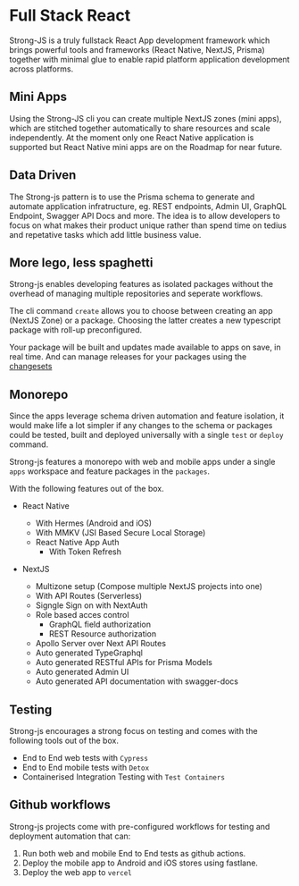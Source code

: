 # Full Stack React

Strong-JS is a truly fullstack React App development framework which brings powerful tools and frameworks (React Native, NextJS, Prisma) together with minimal glue to enable rapid platform application development across platforms.

## Mini Apps

Using the Strong-JS cli you can create multiple NextJS zones (mini apps), which are stitched together automatically to share resources and scale independently. At the moment only one React Native application is supported but React Native mini apps are on the Roadmap for near future.

## Data Driven

The Strong-js pattern is to use the Prisma schema to generate and automate application infratructure, eg. REST endpoints, Admin UI, GraphQL Endpoint, Swagger API Docs and more.
The idea is to allow developers to focus on what makes their product unique rather than spend time on tedius and repetative tasks which add little business value.

## More lego, less spaghetti

Strong-js enables developing features as isolated packages without the overhead of managing multiple repositories and seperate workflows.

The cli command `create` allows you to choose between creating an app (NextJS Zone) or a package. Choosing the latter creates a new typescript package with roll-up preconfigured.

Your package will be built and updates made available to apps on save, in real time. And can manage releases for your packages using the [changesets](https://github.com/atlassian/changesets)

## Monorepo

Since the apps leverage schema driven automation and feature isolation, it would make life a lot simpler if any changes to the schema or packages could be tested, built and deployed universally with a single `test` or `deploy` command.

Strong-js features a monorepo with web and mobile apps under a single `apps` workspace and feature packages in the `packages`.

With the following features out of the box.

- React Native

  - With Hermes (Android and iOS)
  - With MMKV (JSI Based Secure Local Storage)
  - React Native App Auth
    - With Token Refresh

- NextJS
  - Multizone setup (Compose multiple NextJS projects into one)
  - With API Routes (Serverless)
  - Signgle Sign on with NextAuth
  - Role based acces control
    - GraphQL field authorization
    - REST Resource authorization
  - Apollo Server over Next API Routes
  - Auto generated TypeGraphql
  - Auto generated RESTful APIs for Prisma Models
  - Auto generated Admin UI
  - Auto generated API documentation with swagger-docs

## Testing

Strong-js encourages a strong focus on testing and comes with the following tools out of the box.

- End to End web tests with `Cypress`
- End to End mobile tests with `Detox`
- Containerised Integration Testing with `Test Containers`

## Github workflows

Strong-js projects come with pre-configured workflows for testing and deployment automation that can:

1. Run both web and mobile End to End tests as github actions.
2. Deploy the mobile app to Android and iOS stores using fastlane.
3. Deploy the web app to `vercel`
